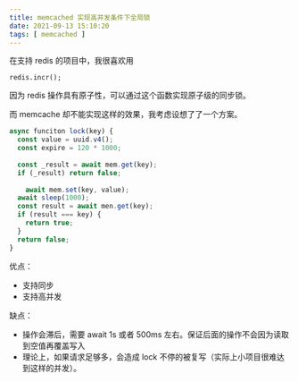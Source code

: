 ```yaml
---
title: memcached 实现高并发条件下全局锁
date: 2021-09-13 15:10:20
tags: [ memcached ]
---
```


在支持 redis 的项目中，我很喜欢用

```
redis.incr();
```

因为 redis 操作具有原子性，可以通过这个函数实现原子级的同步锁。

而 memcache 却不能实现这样的效果，我考虑设想了了一个方案。



```js
async funciton lock(key) {
  const value = uuid.v4();
  const expire = 120 * 1000;
  
  const _result = await mem.get(key);
  if (_result) return false;
  
	await mem.set(key, value);
  await sleep(1000);
  const result = await men.get(key);
  if (result === key) {
    return true;
  }
  return false;
}
```



优点：

- 支持同步
- 支持高并发



缺点：

- 操作会滞后，需要 await 1s 或者 500ms 左右。保证后面的操作不会因为读取到空值再覆盖写入
- 理论上，如果请求足够多，会造成 lock 不停的被复写（实际上小项目很难达到这样的并发）。